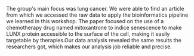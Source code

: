 The group's main focus was lung cancer. We were able to find an article from which we accessed the raw data to apply the bioinformatics pipeline we learned in this workshop. The paper focused on the use of a chemotherapy drug named mitoxantrone to indice senescence to make LUNX protein accessible to the surface of the cell, making it easily targetable by therapies.Our data analysis revealed the same results the researchers got, which makes our analysis job reliable and precise.
